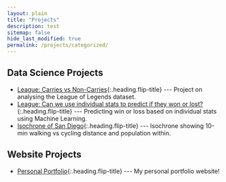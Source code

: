 ```yaml
---
layout: plain
title: "Projects"
description: test
sitemap: false
hide_last_modified: true
permalink: /projects/categorized/
---
```


## Data Science Projects
* [League: Carries vs Non-Carries]{:.heading.flip-title} --- Project on analysing the League of Legends dataset.
* [League: Can we use individual stats to predict if they won or lost?]{:.heading.flip-title} --- Predicting win or loss based on individual stats using Machine Learning.
* [Isochrone of San Diego]{:.heading.flip-title} --- Isochrone showing 10-min walking vs cycling distance and population within.


## Website Projects
* [Personal Portfolio]{:.heading.flip-title} --- My personal portfolio website!




[League: Carries vs Non-Carries]: /projects/dsc/projects-league-part-1/
[League: Can we use individual stats to predict if they won or lost?]: /projects/dsc/projects-league-part-2/
[Isochrone of San Diego]: /projects/dsc/isochrone-of-san-diego/


[Personal Portfolio]: /personal-portfolio/
